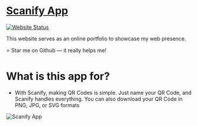 # <a href="https://scanifynow.netlify.app/" target="_blank">Scanify App</a>

[![Website Status](https://img.shields.io/badge/Website%20Status-Online-yellow)](https://scanifynow.netlify.app/)

 <p align="justify">This website serves as an online portfolio to showcase my web presence.</p>
 <p>⭐ Star me on Github — it really helps me!</p>

# What is this app for?
 * With Scanify, making QR Codes is simple. Just name your QR Code, and Scanify handles everything. You can also download your QR Code in PNG, JPG, or SVG formats

![Scanify App](https://cdn.discordapp.com/attachments/805554377745235974/1219929262010929234/qr.png?ex=660d16a9&is=65faa1a9&hm=c3f07a9a2d815626b6a077628eee89b5029f2568fb48b5468eaa2af1a2559224&)
